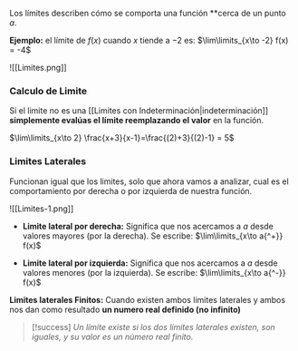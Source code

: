Los límites describen cómo se comporta una función **cerca de un punto $a$.

**Ejemplo:** el límite de $f(x)$ cuando $x$ tiende a $-2$ es: $\lim\limits_{x\to -2} f(x) = -4$

![[Limites.png]]
### Calculo de Limite
Si el limite no es una [[Limites con Indeterminación|indeterminación]] **simplemente evalúas el límite reemplazando el valor** en la función.

$\lim\limits_{x\to 2} \frac{x+3}{x-1}=\frac{(2)+3}{(2)-1} = 5$

### Limites Laterales
Funcionan igual que los limites, solo que ahora vamos a analizar, cual es el comportamiento por derecha o por izquierda de nuestra función.

![[Limites-1.png]]

- **Limite lateral por derecha:** Significa que nos acercamos a $a$ desde valores mayores (por la derecha). Se escribe: 
	$\lim\limits_{x\to a{^+}} f(x)$

- **Limite lateral por izquierda:** Significa que nos acercamos a $a$ desde valores menores (por la izquierda). Se escribe: 
	$\lim\limits_{x\to a{^-}} f(x)$

 **Limites laterales Finitos:** Cuando existen ambos limites laterales y ambos nos dan como resultado **un numero real definido (no infinito)**
 
> [!success] *Un límite existe si los dos límites laterales existen, son iguales, y su valor es un número real finito.*

